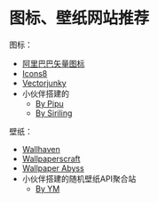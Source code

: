 # 图标、壁纸网站推荐

图标：


- [阿里巴巴矢量图标](https://www.iconfont.cn/)
- [Icons8](https://icons8.com/)
- [Vectorjunky](https://www.iconfinder.com/)
- 小伙伴搭建的
    - [By Pipu](https://pipuwong.com/en/free-icons-for-self-hosted)
    - [By Siriling](https://siriling.github.io/my-icons/dist)

壁纸：
- [Wallhaven](https://wallhaven.cc/)
- [Wallpaperscraft](https://wallpaperscraft.com/)
- [Wallpaper Abyss](https://wall.alphacoders.com/)
- 小伙伴搭建的随机壁纸API聚合站
    - [By YM](https://img-api.yumo.icu/)
